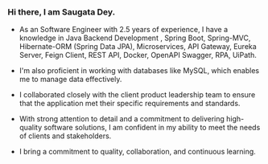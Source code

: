### Hi there, I am Saugata Dey.
- As an Software Engineer with 2.5 years of experience, I have a knowledge in Java Backend Development , Spring Boot, Spring-MVC, Hibernate-ORM (Spring Data JPA), Microservices, API Gateway, Eureka Server, Feign 
  Client, REST API, Docker, OpenAPI Swagger, RPA, UiPath.
  
- I'm also proficient in working with databases like MySQL, which enables me to manage data effectively.
  
- I collaborated closely with the client product leadership team to ensure that the application met their specific requirements and standards.
  
- With strong attention to detail and a commitment to delivering high-quality software solutions, I am confident in my ability to meet the needs of clients and stakeholders.
  
- I bring a commitment to quality, collaboration, and continuous learning.

<!--
**SaugataDey1/SaugataDey1** is a ✨ _special_ ✨ repository because its `README.md` (this file) appears on your GitHub profile.

Here are some ideas to get you started:

- 🔭 I’m currently working on ...
- 🌱 I’m currently learning ...
- 👯 I’m looking to collaborate on ...
- 🤔 I’m looking for help with ...
- 💬 Ask me about ...
- 📫 How to reach me: ...
- 😄 Pronouns: ...
- ⚡ Fun fact: ...
-->
